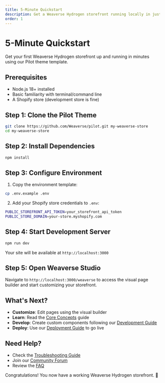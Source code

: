 ```yaml
---
title: 5-Minute Quickstart
description: Get a Weaverse Hydrogen storefront running locally in just 5 minutes.
order: 1
---
```


# 5-Minute Quickstart

Get your first Weaverse Hydrogen storefront up and running in minutes using our Pilot theme template.

## Prerequisites

- Node.js 18+ installed
- Basic familiarity with terminal/command line
- A Shopify store (development store is fine)

## Step 1: Clone the Pilot Theme

```bash
git clone https://github.com/Weaverse/pilot.git my-weaverse-store
cd my-weaverse-store
```

## Step 2: Install Dependencies

```bash
npm install
```

## Step 3: Configure Environment

1. Copy the environment template:
```bash
cp .env.example .env
```

2. Add your Shopify store credentials to `.env`:
```bash
PUBLIC_STOREFRONT_API_TOKEN=your_storefront_api_token
PUBLIC_STORE_DOMAIN=your-store.myshopify.com
```

## Step 4: Start Development Server

```bash
npm run dev
```

Your site will be available at `http://localhost:3000`

## Step 5: Open Weaverse Studio

Navigate to `http://localhost:3000/weaverse` to access the visual page builder and start customizing your storefront.

## What's Next?

- **Customize**: Edit pages using the visual builder
- **Learn**: Read the [Core Concepts](/docs/core-concepts) guide
- **Develop**: Create custom components following our [Development Guide](/docs/development-guide)
- **Deploy**: Use our [Deployment Guide](/docs/deployment) to go live

## Need Help?

- Check the [Troubleshooting Guide](/docs/resources/troubleshooting)
- Join our [Community Forum](/docs/community)
- Review the [FAQ](/docs/resources/faq)

Congratulations! You now have a working Weaverse Hydrogen storefront. 🎉